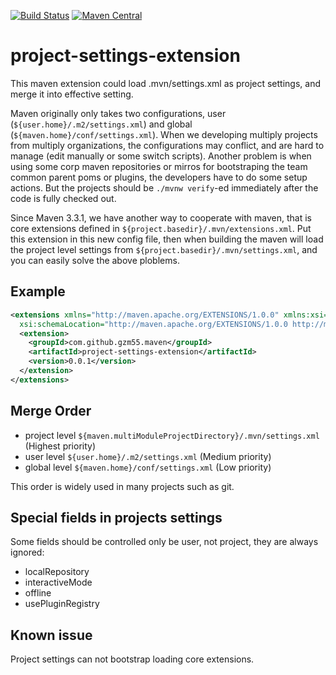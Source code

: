 [![Build Status](https://travis-ci.org/gzm55/project-settings-maven-extension.svg?branch=master)](https://travis-ci.org/gzm55/project-settings-maven-extension)
[![Maven Central](https://img.shields.io/maven-central/v/com.github.gzm55.maven/project-settings-extension.svg)](https://search.maven.org/#search%7Cga%7C1%7Cg%3A%22com.github.gzm55.maven%22%20a%3A%22project-settings-extension%22)

# project-settings-extension

This maven extension could load .mvn/settings.xml as project settings, and merge it into effective setting.

Maven originally only takes two configurations, user (`${user.home}/.m2/settings.xml`) and global (`${maven.home}/conf/settings.xml`). When we developing multiply projects from multiply organizations, the configurations may conflict, and are hard to manage (edit manually or some switch scripts). Another problem is when using some corp maven repositories or mirros for bootstraping the team common parent poms or plugins, the developers have to do some setup actions. But the projects should be `./mvnw verify`-ed immediately after the code is fully checked out.

Since Maven 3.3.1, we have another way to cooperate with maven, that is core extensions defined in `${project.basedir}/.mvn/extensions.xml`. Put this extension in this new config file, then when building the maven will load the project level settings from `${project.basedir}/.mvn/settings.xml`, and you can easily solve the above ploblems.

## Example

```xml
<extensions xmlns="http://maven.apache.org/EXTENSIONS/1.0.0" xmlns:xsi="http://www.w3.org/2001/XMLSchema-instance"
  xsi:schemaLocation="http://maven.apache.org/EXTENSIONS/1.0.0 http://maven.apache.org/xsd/core-extensions-1.0.0.xsd">
  <extension>
    <groupId>com.github.gzm55.maven</groupId>
    <artifactId>project-settings-extension</artifactId>
    <version>0.0.1</version>
  </extension>
</extensions>
```

## Merge Order

* project level `${maven.multiModuleProjectDirectory}/.mvn/settings.xml` (Highest priority)
* user level `${user.home}/.m2/settings.xml` (Medium priority)
* global level `${maven.home}/conf/settings.xml` (Low priority)

This order is widely used in many projects such as git.

## Special fields in projects settings

Some fields should be controlled only be user, not project, they are always ignored:

* localRepository
* interactiveMode
* offline
* usePluginRegistry

## Known issue

Project settings can not bootstrap loading core extensions.

